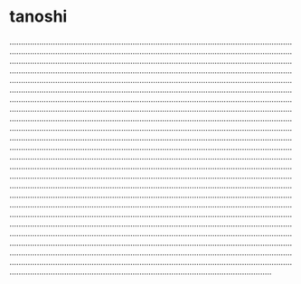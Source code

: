 # tanoshi

...................................................................................................................................................................................................................................................................................................................................................................................................................................................................................................................................................................................................................................................................................................................................................................................................................................................................................................................................................................................................................................................................................................................................................................................................................................................................................................................................................................................................................................................................................................................................................................................................................................................................................................................................................................................................................................................................................................................................................................................................................................................................................................................................................................................................................................................................................................................................................................................................................................................................................................................................................................................................................................................................................................................................................................................................................................................................................................................................................................................................................................................................................................................................................................................................................